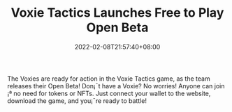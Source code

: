 ﻿---
title: "Voxie Tactics Launches Free to Play Open Beta"
date: 2022-02-08T21:57:40+08:00
lastmod: 2022-02-08T16:45:40+08:00
draft: false
authors: ["Searcher"]
description: "The Voxies are ready for action in the Voxie Tactics game, as the team releases their Open Beta! Don¡¯t have a Voxie? No worries! Anyone can join ¡ª no need for tokens or NFTs. Just connect your wallet to the website, download the game, and you¡¯re ready to battle!"
featuredImage: "voxie-tactics-launches-free-to-play-open-beta.jpg"
tags: ["Virtual World","Play to Earn"]
categories: ["news"]
news: ["Virtual World"]
weight: 
lightgallery: true
pinned: false
recommend: false
recommend1: false
---

The Voxies are ready for action in the Voxie Tactics game, as the team releases their Open Beta! Don¡¯t have a Voxie? No worries! Anyone can join ¡ª no need for tokens or NFTs. Just connect your wallet to the website, download the game, and you¡¯re ready to battle!

<!--more-->

